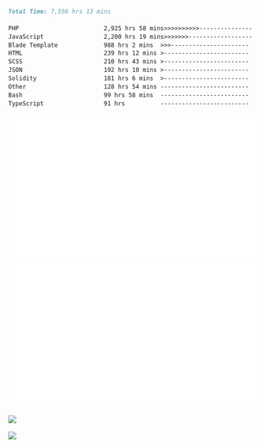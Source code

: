 <!--START_SECTION:waka-->

```markdown
Total Time: 7,556 hrs 13 mins

PHP                        2,925 hrs 58 mins>>>>>>>>>>---------------   38.07 %
JavaScript                 2,200 hrs 19 mins>>>>>>>------------------   28.63 %
Blade Template             988 hrs 2 mins  >>>----------------------   12.86 %
HTML                       239 hrs 12 mins >------------------------   03.11 %
SCSS                       210 hrs 43 mins >------------------------   02.74 %
JSON                       192 hrs 10 mins >------------------------   02.50 %
Solidity                   181 hrs 6 mins  >------------------------   02.36 %
Other                      128 hrs 54 mins -------------------------   01.68 %
Bash                       99 hrs 58 mins  -------------------------   01.30 %
TypeScript                 91 hrs          -------------------------   01.18 %
```

<!--END_SECTION:waka-->

![](https://raw.githubusercontent.com/DrMaxis/github-stats-transparent/output/generated/overview.svg)
![](https://raw.githubusercontent.com/DrMaxis/github-stats-transparent/output/generated/languages.svg)

![](https://git-readme-stats-drmaxis-projects.vercel.app/api?username=drmaxis&show_icons=true&theme=outrun&count_private=true&show=reviews,discussions_started,discussions_answered,prs_merged,prs_merged_percentage&custom_title=2024%20Github%20Rank)
 
<a href="https://count.getloli.com/"><img src="https://count.getloli.com/get/@:maxis-the-alchemist?theme=rule34"></a>
<!-- https://count.getloli.com/get/@alchemist?theme=rule34 -->
<br>
